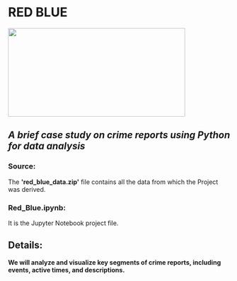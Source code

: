# RED BLUE
<img src="https://static.vecteezy.com/system/resources/thumbnails/024/390/867/small_2x/police-siren-lights-beacon-flasher-policeman-car-flashing-light-and-red-blue-safety-sirens-illustration-vector.jpg" width=400 height=200>

## *A brief case study on crime reports using Python for data analysis* </br>

### Source:
The **'red_blue_data.zip'** file contains all the data from which the Project was derived. <br>

### Red_Blue.ipynb:
It is the Jupyter Notebook project file.

## Details:
**We will analyze and visualize key segments of crime reports, including events, active times, and descriptions.**
